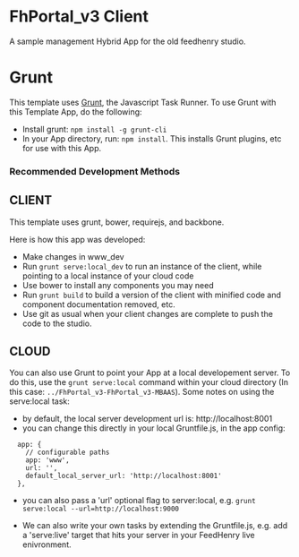 FhPortal_v3 Client
==========================

A sample management Hybrid App for the old feedhenry studio.

# Grunt

This template uses [Grunt](http://gruntjs.com/), the Javascript Task Runner. To use Grunt with this Template App, do the following:

* Install grunt: ```npm install -g grunt-cli```
* In your App directory, run: ```npm install```. This installs Grunt plugins, etc for use with this App.

### Recommended Development Methods ###

## CLIENT

This template uses grunt, bower, requirejs, and backbone.

Here is how this app was developed:

* Make changes in www_dev
* Run ```grunt serve:local_dev``` to run an instance of the client, while pointing to a local instance of your cloud code
* Use bower to install any components you may need
* Run ```grunt build``` to build a version of the client with minified code and component documentation removed, etc.
* Use git as usual when your client changes are complete to push the code to the studio.

## CLOUD

You can also use Grunt to point your App at a local developement server. To do this, use the ```grunt serve:local``` command within your cloud directory (In this case: ```../FhPortal_v3-FhPortal_v3-MBAAS```). Some notes on using the serve:local task:

* by default, the local server development url is: http://localhost:8001
* you can change this directly in your local Gruntfile.js, in the app config:

```
  app: {
    // configurable paths
    app: 'www',
    url: '',
    default_local_server_url: 'http://localhost:8001'
  },
```

* you can also pass a 'url' optional flag to server:local, e.g. ```grunt serve:local --url=http://localhost:9000```

* We can also write your own tasks by extending the Gruntfile.js, e.g. add a 'serve:live' target that hits your server in your FeedHenry live enivronment.
